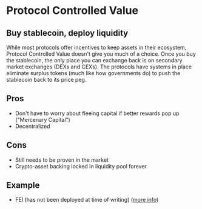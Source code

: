 # Protocol Controlled Value

## Buy stablecoin, deploy liquidity

While most protocols offer incentives to keep assets in their ecosystem, Protocol Controlled Value doesn't give you much of a choice. Once you buy the stablecoin, the only place you can exchange back is on secondary market exchanges \(DEXs and CEXs\). The protocols have systems in place eliminate surplus tokens \(much like how governments do\) to push the stablecoin back to its price peg.

## Pros

* Don't have to worry about fleeing capital if better rewards pop up \("Mercenary Capital"\)
* Decentralized

## Cons

* Still needs to be proven in the market
* Crypto-asset backing locked in liquidity pool forever

## Example

* FEI \(has not been deployed at time of writing\) \([more info](https://medium.com/fei-protocol/introducing-fei-protocol-2db79bd7a82b)\)

